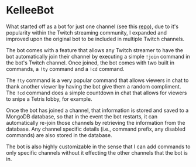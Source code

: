 # KelleeBot

What started off as a bot for just one channel (see this [repo](https://github.com/alima566/twitch-bot)), due to it's popularity within the Twitch streaming community, I expanded and improved upon the original bot to be included in multiple Twitch channels.

The bot comes with a feature that allows any Twitch streamer to have the bot automatically join their channel by executing a simple `!join` command in the bot's Twitch channel. Once joined, the bot comes with two built in commands, a `!ty` command and a `!cd` command.

The `!ty` command is a very popular command that allows viewers in chat to thank another viewer by having the bot give them a random compliment. The `!cd` command does a simple countdown in chat that allows for viewers to snipe a Tetris lobby, for example.

Once the bot has joined a channel, that information is stored and saved to a MongoDB database, so that in the event the bot restarts, it can automatically re-join those channels by retrieving the information from the database. Any channel specific details (i.e., command prefix, any disabled commands) are also stored in the database.

The bot is also highly customizable in the sense that I can add commands to only specific channels without it effecting the other channels that the bot is in.
